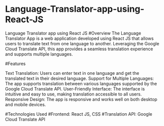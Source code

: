 # Language-Translator-app-using-React-JS
Language Translator app using React JS
#Overview
The Language Translator App is a web application developed using React JS that allows users to translate text from one language to another. Leveraging the Google Cloud Translate API, this app provides a seamless translation experience and supports multiple languages.

#Features

Text Translation: Users can enter text in one language and get the translated text in their desired language.
Support for Multiple Languages: The app supports translation between various languages supported by the Google Cloud Translate API.
User-Friendly Interface: The interface is intuitive and easy to use, making translation accessible to all users.
Responsive Design: The app is responsive and works well on both desktop and mobile devices.

#Technologies Used
#Frontend: React JS, CSS
#Translation API: Google Cloud Translate API
